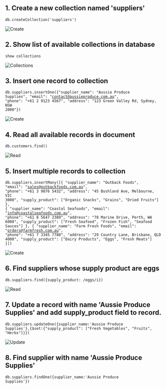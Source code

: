 ## 1. Create a new collection named 'suppliers'

<code>db.createCollection('suppliers')</code>

![Create](https://i.postimg.cc/Cxd8pyyZ/Screenshot-2025-02-17-at-2-19-58-pm.png)

## 2. Show list of available collections in database

<code>show collections</code>

![Collections](https://i.postimg.cc/k5btDxgq/Screenshot-2025-02-17-at-2-20-23-pm.png)

## 3. Insert one record to collection

<code>db.suppliers.insertOne({"supplier_name": "Aussie Produce Supplies",
"email": "contact@aussieproduce.com.au",
"phone": "+61 2 9123 4567",
"address": "123 Green Valley Rd, Sydney, NSW 2000"})</code>

![Create](https://i.postimg.cc/k4PRSB28/Screenshot-2025-02-17-at-2-23-58-pm.png)

## 4. Read all available records in document

<code>db.customers.find()</code>

![Read](https://i.postimg.cc/L5HqywB8/Screenshot-2025-02-17-at-2-24-23-pm.png)

## 5. Insert multiple records to collection

<code>db.suppliers.insertMany([{
"supplier_name": "Outback Foods",
"email": "sales@outbackfoods.com.au",
"phone": "+61 3 9876 5432",
"address": "45 Bushland Ave, Melbourne, VIC 3000",
"supply_product": ["Organic Snacks", "Grains", "Dried Fruits"]
},
{
"supplier_name": "Coastal Seafoods",
"email": "info@coastalseafoods.com.au",
"phone": "+61 8 5647 2389",
"address": "78 Marine Drive, Perth, WA 6000",
"supply_product": ["Fresh Seafood", "Frozen Fish", "Seafood Sauces"]
},
{
"supplier_name": "Farm Fresh Foods",
"email": "orders@farmfresh.com.au",
"phone": "+61 7 3345 7788",
"address": "29 Country Lane, Brisbane, QLD 4000",
"supply_product": ["Dairy Products", "Eggs", "Fresh Meats"]
}])</code>

![Create](https://i.postimg.cc/CMNnZMSB/Screenshot-2025-02-17-at-2-32-39-pm.png)

## 6. Find suppliers whose supply product are eggs

<code>db.suppliers.find({supply_product: /eggs/i})</code>

![Read](https://i.postimg.cc/FsHd0tHP/Screenshot-2025-02-17-at-2-46-02-pm.png)

## 7. Update a record with name 'Aussie Produce Supplies' and add supply_product field to record.

<code>db.suppliers.updateOne({supplier_name:'Aussie Produce Supplies'},{$set:{"supply_product": ["Fresh Vegetables", "Fruits", "Herbs"]}})</code>

![Update](https://i.postimg.cc/13g8Yp6w/Screenshot-2025-02-17-at-2-47-58-pm.png)

## 8. Find supplier with name 'Aussie Produce Supplies'

<code>db.suppliers.findOne({supplier_name:'Aussie Produce Supplies'})</code>

<!-- ![Read](https://i.postimg.cc/HkfrGV4K/Screenshot-2025-02-17-at-2-49-04-pm.png)

## 9. Find customers with money_spent greater than 300.

<code>db.customers.find({money_spent:{$gt:300.00}})</code>

![Read](https://i.postimg.cc/xdMc9n6d/Screenshot-2025-02-17-at-2-50-03-pm.png)

## 10. Delete record with a specific key

<code>db.customers.deleteOne({name:'Olivia Brown'})</code>

![Delete](https://i.postimg.cc/d0kGdb4M/Screenshot-2025-02-17-at-2-50-58-pm.png)

## 11. Insert one record to collection

<code>db.customers.insertOne({
"name": "Ava Davis",
"phone": "+61 419 654 987",
"money_spent": 560.60,
"address": "876 Perth Lane, Perth, WA 6000",
"join_date": "2024-01-10"
})</code>

![Create](https://i.postimg.cc/y8rFD1hX/Screenshot-2025-02-17-at-2-51-46-pm.png) -->
